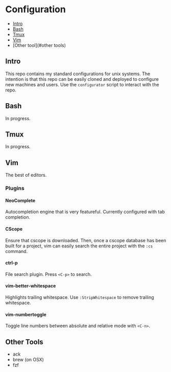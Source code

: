 # Configuration

- [Intro](#intro)
- [Bash](#bash)
- [Tmux](#tmux)
- [Vim](#vim)
- [Other tool](#other tools)

## Intro
This repo contains my standard configurations for unix systems. The intention is that this repo can be easily cloned and deployed to configure new machines and users. Use the `configurator` script to interact with the repo.

## Bash
In progress.

## Tmux
In progress.

## Vim
The best of editors.

### Plugins
#### NeoComplete
Autocompletion engine that is very featureful. Currently configured with tab completion.

#### CScope
Ensure that cscope is downloaded. Then, once a cscope database has been built for a project, vim can easily search the entire project with the `:cs` command.

#### ctrl-p
File search plugin. Press `<C-p>` to search.

#### vim-better-whitespace
Highlights trailing whitespace. Use `:StripWhitespace` to remove trailing whitespace.

#### vim-numbertoggle
Toggle line numbers between absolute and relative mode with `<C-n>`.

## Other Tools
* ack
* brew (on OSX)
* fzf
